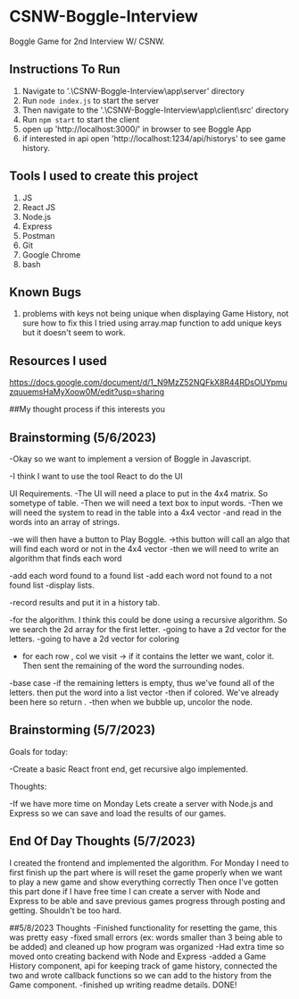 # CSNW-Boggle-Interview
Boggle Game for 2nd Interview W/ CSNW. 

## Instructions To Run

1. Navigate to '.\CSNW-Boggle-Interview\app\server' directory
2. Run ```node index.js``` to start the server
3. Then navigate to the '.\CSNW-Boggle-Interview\app\client\src' directory
4. Run ``` npm start ``` to start the client
5. open up 'http://localhost:3000/' in browser to see Boggle App
6. if interested in api open 'http://localhost:1234/api/historys' to see game history. 

## Tools I used to create this project

1. JS
2. React JS
3. Node.js
4. Express
5. Postman
6. Git
7. Google Chrome
8. bash

## Known Bugs

1. problems with keys not being unique when displaying Game History, not sure how to fix this I tried using array.map function to add unique keys but it doesn't seem to work. 

## Resources I used

https://docs.google.com/document/d/1_N9MzZ52NQFkX8R44RDsOUYpmuzquuemsHaMyXoow0M/edit?usp=sharing



##My thought process if this interests you

## Brainstorming (5/6/2023)


-Okay so we want to implement a version of Boggle in Javascript. 

-I think I want to use the tool React to do the UI

UI Requirements. 
-The UI will need a place to put in the 4x4 matrix. So sometype of table. 
-Then we will need a text box to input words. 
-Then we will need the system to read in the table into a 4x4 vector
-and read in the words into an array of strings. 


-we will then have a button to Play Boggle. 
->this button will call an algo that will find each word or not in the 4x4 vector 
-then we will need to write an algorithm that finds each word

-add each word found to a found list
-add each word not found to a not found list
-display lists. 

-record results and put it in a history tab. 

-for the algorithm. I think this could be done using a recursive algorithm. So we search the 2d array for the first letter. 
-going to have a 2d vector for the letters. 
-going to have a 2d vector for coloring 


- for each row , col we visit -> if it contains the letter we want, color it. Then sent the remaining of the word the surrounding 
nodes. 

-base case 
-if the remaining letters is empty, thus we've found all of the letters. then put the word into a list vector
-then if colored. We've already been here so return . 
-then when we bubble up, uncolor the node. 


## Brainstorming (5/7/2023)

Goals for today: 

-Create a basic React front end, get recursive algo implemented. 

Thoughts: 


-If we have more time on Monday Lets create a server with Node.js and Express so we can save and load the results of our games. 



## End Of Day Thoughts  (5/7/2023)

I created the frontend and implemented the algorithm. 
For Monday I need to first finish up the part where is will reset the game properly when we want to play a new game and show everything correctly
Then once I've gotten this part done if I have free time I can create a server with Node and Express to be able and save previous games progress
through posting and getting. Shouldn't be too hard. 

##5/8/2023 Thoughts
-Finished functionality for resetting the game, this was pretty easy
-fixed small errors (ex: words smaller than 3 being able to be added) and cleaned up how program was organized
-Had extra time so moved onto creating backend with Node and Express
-added a Game History component, api for keeping track of game history, connected the two and wrote 
callback functions so we can add to the history from the Game component. 
-finished up writing readme details. DONE! 
